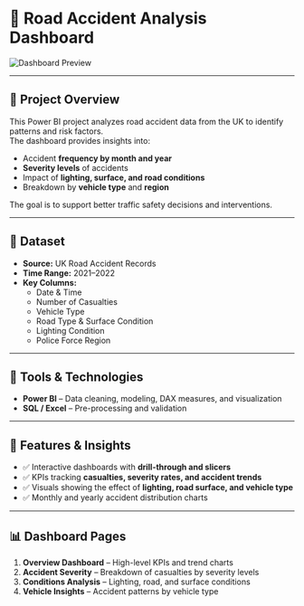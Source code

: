 # 🚧 Road Accident Analysis Dashboard  

![Dashboard Preview](./images/dashboard_preview.png) <!-- Replace with actual screenshot path -->

---

## 📝 Project Overview  
This Power BI project analyzes road accident data from the UK to identify patterns and risk factors.  
The dashboard provides insights into:  

- Accident **frequency by month and year**  
- **Severity levels** of accidents  
- Impact of **lighting, surface, and road conditions**  
- Breakdown by **vehicle type** and **region**  

The goal is to support better traffic safety decisions and interventions.  

---

## 📁 Dataset  
- **Source:** UK Road Accident Records  
- **Time Range:** 2021–2022  
- **Key Columns:**  
  - Date & Time  
  - Number of Casualties  
  - Vehicle Type  
  - Road Type & Surface Condition  
  - Lighting Condition  
  - Police Force Region  

---

## 🔧 Tools & Technologies  
- **Power BI** – Data cleaning, modeling, DAX measures, and visualization  
- **SQL / Excel** – Pre-processing and validation  

---

## 🚀 Features & Insights  
- ✅ Interactive dashboards with **drill-through and slicers**  
- ✅ KPIs tracking **casualties, severity rates, and accident trends**  
- ✅ Visuals showing the effect of **lighting, road surface, and vehicle type**  
- ✅ Monthly and yearly accident distribution charts  

---

## 📊 Dashboard Pages  
1. **Overview Dashboard** – High-level KPIs and trend charts  
2. **Accident Severity** – Breakdown of casualties by severity levels  
3. **Conditions Analysis** – Lighting, road, and surface conditions  
4. **Vehicle Insights** – Accident patterns by vehicle type  

